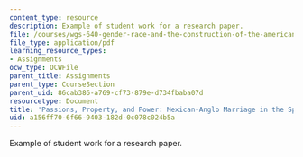 ```yaml
---
content_type: resource
description: Example of student work for a research paper.
file: /courses/wgs-640-gender-race-and-the-construction-of-the-american-west-fall-2014/a156ff706f669403182d0c078c024b5a_MITWGS_640F14_Intrmarriage.pdf
file_type: application/pdf
learning_resource_types:
- Assignments
ocw_type: OCWFile
parent_title: Assignments
parent_type: CourseSection
parent_uid: 86cab386-a769-cf73-879e-d734fbaba07d
resourcetype: Document
title: 'Passions, Property, and Power: Mexican-Anglo Marriage in the Spanish Borderlands'
uid: a156ff70-6f66-9403-182d-0c078c024b5a
---
```

Example of student work for a research paper.

